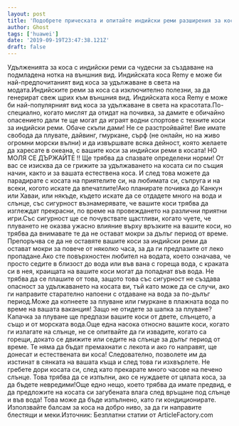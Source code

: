 ```yaml
---
layout: post
title: 'Подобрете прическата и опитайте индийски реми разширения за коса'
author: Ghost
tags: ['huawei']
date: '2019-09-19T23:47:38.121Z'
draft: false
---
```


Удълженията за коса с индийски реми са чудесни за създаване на подмладена нотка на външния вид. Индийската коса Remy е може би най-предпочитаният вид коса за удължаване в света на модата.Индийските реми за коса са изключително полезни, за да генерират свеж щрих към външния вид. Индийската коса Remy е може би най-популярният вид коса за удължаване в света на красотата.По-специално, когато мислят да отидат на почивка, за дамите е обичайно опасението дали те ще могат да играят водни спортове с техните коси за индийски реми. Обаче скъпи дами! Не се разстройвайте! Вие имате свобода да плувате, дайвинг, гмуркане, сърф (не онлайн, но на живо огромни морски вълни) и да извършвате всяка дейност, която желаете да харесате в океана, с вашите коси за индийски реми в косата! НО МОЛЯ СЕ ДЪРЖАЙТЕ !! Ще трябва да спазвате определени норми! От вас се изисква да се грижите за удължаването на косата си по същия начин, както и за вашата естествена коса. И след това можете да парадирате с косата на приятелите си, на любимата си, съпруга и на всеки, когото искате да впечатлите!Ако планирате почивка до Канкун или Хаваи, или някъде, където искате да се отдадете много на вода и слънце, със сигурност възнамерявате, че вашите коси трябва да изглеждат прекрасни, по време на провеждането на различни приятни игри.Със сигурност ще се почувствате щастливи, когато чуете, че плуването не оказва ужасно влияние върху връзките на вашите коси, но трябва да внимавате те да не остават мокри за дълъг период от време. Препоръчва се да не оставяте вашите коси за индийски реми да остават мокри за повече от няколко часа, за да ги предпазите от леко пропадане.Ако сте повърхностен любител на водата, което означава, че просто седите в близост до вода или във вана с гореща вода, с краката си в нея, краищата на вашите коси могат да попаднат във вода. Не трябва да се плашите от това, защото това със сигурност не създава опасност за удължаването на косата ви, тъй като може да се случи, ако ги направите старателно напоени с отдаване на вода за по-дълъг период.Може да копнеете за плуване или гмуркане в плажната вода по време на вашата ваканция! Защо не отидете за шапка за плуване? Капачка за плуване ще предпази вашите коси от двете, слънцето, а също и от морската вода.Още една насока относно вашите коси, когато ги излагате на слънце, не се опитвайте да ги извадите, когато са горещи, докато се движите или седите на слънце за дълъг период от време. Те няма да бъдат премахнати с лекота и ако го направят, ще донесат и естествената ви коса! Следователно, позволете им да изстинат в сянката на вашата къща и след това ги изхвърлете. Не гребете дори косата си, след като прекарате много часове на печено слънце. Това трябва да се изпълни, ако се нуждаете от цялата коса, за да бъдете невредими!Още едно нещо, което трябва да имате предвид, е да предложите на косата си загубената влага след връщане под слънце и във вода! Това може да бъде изпълнено, като ги кондиционирате. Използвайте балсам за коса на добро ниво, за да ги направите блестящи и меки.Източник: Безплатни статии от ArticleFactory.com
